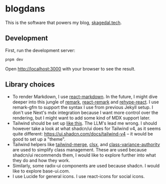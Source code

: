 # blogdans

This is the software that powers my blog, [skagedal.tech](https://skagedal.tech). 

## Development

First, run the development server:

```shell
pnpm dev
```

Open [http://localhost:3000](http://localhost:3000) with your browser to see the result.

## Library choices

- To render Markdown, I use [react-markdown](https://github.com/remarkjs/react-markdown). In the future, I might dive deeper into this jungle of [remark](https://github.com/remarkjs/remark),  [react-remark](https://github.com/remarkjs/react-remark) and [rehype-react](https://github.com/rehypejs/rehype-react). I use remark-gfm to support the syntax I use from previous Jekyll setup. I don't use Next's mdx integration because I want more control over the rendering, but I might want to add some kind of MDX support later.
- Tailwind should be set up [like this](https://nextjs.org/docs/app/guides/tailwind-css). The LLM's lead me wrong. I should however take a look at what shadcn/ui does for Tailwind v4, as it seems quite different: https://ui.shadcn.com/docs/tailwind-v4 – it would be good to set up a "theme".
- Tailwind helpers like [tailwind-merge](https://www.npmjs.com/package/tailwind-merge), [clsx](https://www.npmjs.com/package/clsx), and [class-variance-authority](https://www.npmjs.com/package/class-variance-authority) are used to simplify class management. These are used because shadcn/ui recommends them, I would like to explore further into what they do and how they work.
- Similarly, some radix-ui components are used because shadcn. I would like to explore base-ui.com. 
- I use Lucide for general icons. I use react-icons for social icons.